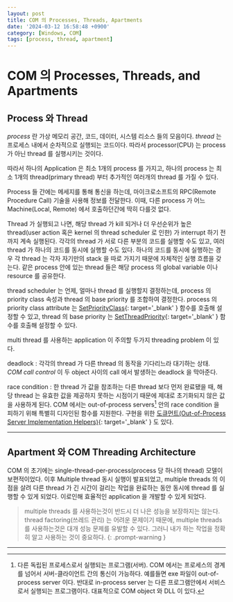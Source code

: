 ```yaml
---
layout: post
title: COM 의 Processes, Threads, Apartments
date: '2024-03-12 16:58:48 +0900'
category: [Windows, COM]
tags: [process, thread, apartment]
---
```


# COM 의 Processes, Threads, and Apartments
## Process 와 Thread
*process* 란 가상 메모리 공간, 코드, 데이터, 시스템 리소스 들의 모음이다. *thread* 는 프로세스 내에서 순차적으로 실행되는 코드이다. 따라서 processor(CPU) 는 process 가 아닌 thread 를 실행시키는 것이다.

따라서 하나의 Application 은 최소 1개의 process 를 가지고, 하나의 process 는 최소 1개의 thread(primary thread) 부터 추가적인 여러개의 thread 를 가질 수 있다.

Process 들 간에는 메세지를 통해 통신을 하는데, 마이크로소프트의 RPC(Remote Procedure Call) 기술을 사용해 정보를 전달한다. 이때, 다른 process 가 어느 Machine(Local, Remote) 에서 호출하던간에 딱히 다를것 없다.

Thread 가 실행되고 나면, 해당 thread 가 kill 되거나 더 우선순위가 높은 thread(user action 혹은 kernel 의 thread scheduler 로 인한) 가 interrupt 하기 전까지 계속 실행된다. 각각의 thread 가 서로 다른 부분의 코드를 실행할 수도 있고, 여러 thread 가 하나의 코드를 동시에 실행할 수도 있다. 하나의 코드를 동시에 실행하는 경우 각 thread 는 각자 자기만의 stack 을 따로 가지기 때문에 자체적인 실행 흐름을 갖는다. 같은 process 안에 있는 thread 들은 해당 process 의 global variable 이나 resource 를 공유한다.

thread scheduler 는 언제, 얼마나 thread 를 실행할지 결정하는데, process 의 priority class 속성과 thread 의 base priority 를 조합하여 결정한다. process 의 priority class attribute 는 [SetPriorityClass](https://learn.microsoft.com/en-us/windows/desktop/api/processthreadsapi/nf-processthreadsapi-setpriorityclass){: target='_blank' } 함수를 호출해 설정할 수 있고, thread 의 base priority 는 [SetThreadPriority](https://learn.microsoft.com/en-us/windows/desktop/api/processthreadsapi/nf-processthreadsapi-setthreadpriority){: target='_blank' } 함수를 호출해 설정할 수 있다.

multi thread 를 사용하는 application 이 주의할 두가지 threading problem 이 있다.

deadlock
: 각각의 thread 가 다른 thread 의 동작을 기다리느라 대기하는 상태. *COM call control* 이 두 object 사이의 call 에서 발생하는 deadlock 을 막아준다.

race condition
: 한 thread 가 값을 참조하는 다른 thread  보다 먼저 완료됐을 때, 해당 thread 는 유효한 값을 제공하지 못하는 시점이기 때문에 제대로 초기화되지 않은 값을 사용하게 된다. COM 에서는 out-of-process servers[^fn1] 안의 race condition 을 피하기 위해 특별히 디자인된 함수를 지원한다. 구현을 위한 [도큐먼트(Out-of-Process Server Implementation Helpers)](https://learn.microsoft.com/en-us/windows/win32/com/out-of-process-server-implementation-helpers){: target='_blank' } 도 있다.

---

## Apartment 와 COM Threading Architecture
COM 의 초기에는 single-thread-per-process(process 당 하나의 thread) 모델이 보편적이었다. 이후 Multiple thread 동시 실행이 발표되었고, multiple threads 의 이점을 살려 다른 thread 가 긴 시간이 걸리는 작업을 완료하는 동안 동시에 thread 를 실행할 수 있게 되었다. 이로인해 효율적인 application 을 개발할 수 있게 되었다.

> multiple threads 를 사용하는것이 반드시 더 나은 성능을 보장하지는 않는다. thread factoring(쓰레드 관리) 는 어려운 문제이기 때문에, multiple threads 를 사용하는것은 대개 성능 문제를 유발할 수 있다. 그러니 내가 하는 작업을 정확히 알고 사용하는 것이 중요하다.
{: .prompt-warning }



---

[^fn1]: 다른 독립된 프로세스로서 실행되는 프로그램(서버). COM 에서는 프로세스의 경계를 넘어서 서버-클라이언트 간의 통신이 가능하다. 예를들면 exe 파일이 out-of-process server 이다. 반대로 in-process server 는 다른 프로그램안에서 서비스로서 실행되는 프로그램이다. 대표적으로 COM object 와 DLL 이 있다.